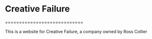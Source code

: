 # Creative Failure
============================

This is a website for Creative Failure, a company owned by Ross Collier
